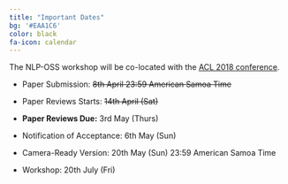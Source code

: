 ```yaml
---
title: "Important Dates"
bg: '#EAA1C6'
color: black
fa-icon: calendar
---
```


The NLP-OSS workshop will be co-located with the [ACL 2018 conference](http://acl2018.org/).

- Paper Submission: <!--<s>25th March (Sun)</s>--> <s>8th April 23:59 American Samoa Time</s>
- Paper Reviews Starts: <s>14th April (Sat)</s>
- **Paper Reviews Due:** 3rd May (Thurs)
- Notification of Acceptance: <!--<s>29th April</s>--> 6th May (Sun)

- Camera-Ready Version: <!--<s>13th May</s>--> 20th May (Sun) 23:59 American Samoa Time
- Workshop: 20th July  (Fri)
